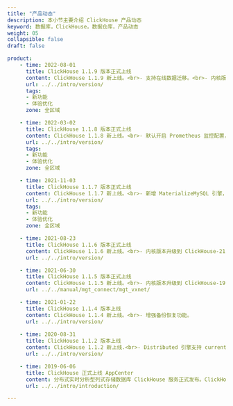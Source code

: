 ```yaml
---
title: "产品动态"
description: 本小节主要介绍 ClickHouse 产品动态
keyword: 数据库，ClickHouse，数据仓库，产品动态
weight: 05
collapsible: false
draft: false

product:
    - time: 2022-08-01
      title: ClickHouse 1.1.9 版本正式上线
      content: ClickHouse 1.1.9 新上线。<br>- 支持在线数据迁移。<br>- 内核版本升级到 ClickHouse-22.3.6.5。<br>- DDL 性能优化，自动清理过期 DDL。<br>- 引入 clickhouse-keeper ，function 等新特性。<br>- csv 导入支持多分隔符。<br>- os 升级至 ubuntu 20.4版本 ，充分发挥 <b>e3</b> 性能。
      url: ../../intro/version/
      tags:
      - 新功能
      - 体验优化
      zone: 全区域

    - time: 2022-03-02
      title: ClickHouse 1.1.8 版本正式上线
      content: ClickHouse 1.1.8 新上线。<br>- 默认开启 Prometheus 监控配置，提供基于 `system.asynchronous_metrics`、`system.metrics`、`system.events` 表的 ClickHouse 监控服务。<br>- 集群添加节点，新支持分片权重自动均衡。<br>- 新开放 `max_partitions_per_insert_block` 参数，支持修改最大分区数。
      url: ../../intro/version/
      tags:
      - 新功能
      - 体验优化
      zone: 全区域

    - time: 2021-11-03
      title: ClickHouse 1.1.7 版本正式上线
      content: ClickHouse 1.1.7 新上线。<br>- 新增 MaterializeMySQL 引擎，支持实时从 MySQL 同步数据。<br>- 新增对象存储服务策略，支持多磁盘数据存储和冷热数据分层存储。<br>- 新开放 max_concurrent_queries 参数，支持修改最大连接数。<br>- 新增日志服务功能，支持在线查看数据库服务日志。
      url: ../../intro/version/
      tags:
      - 新功能
      - 体验优化
      zone: 全区域

    - time: 2021-08-23
      title: ClickHouse 1.1.6 版本正式上线
      content: ClickHouse 1.1.6 新上线。<br>- 内核版本升级到 ClickHouse-21.1.3.32。<br>- 支持使用 SQL 管理用户。<br>- 支持 `query-log` 数据库查询日志。 <br>- 开放 system 库。
      url: ../../intro/version/

    - time: 2021-06-30
      title: ClickHouse 1.1.5 版本正式上线
      content: ClickHouse 1.1.5 新上线。<br>- 内核版本升级到 ClickHouse-19.17.6.36。<br>- 新增私网切换功能，支持管理私有网络和节点 IP。
      url: ../../manual/mgt_connect/mgt_vxnet/

    - time: 2021-01-22
      title: ClickHouse 1.1.4 版本上线
      content: ClickHouse 1.1.4 新上线。<br>- 增强备份恢复功能。
      url: ../../intro/version/
    
    - time: 2020-08-31
      title: ClickHouse 1.1.2 版本上线
      content: ClickHouse 1.1.2 新上线.<br>- Distributed 引擎支持 currentDatabase 函数。
      url: ../../intro/version/

    - time: 2019-06-06
      title: ClickHouse 正式上线 AppCenter
      content: 分布式实时分析型列式存储数据库 ClickHouse 服务正式发布。ClickHouse 是一款高性能的、面向联机分析处理(OLAP)的、开源的、列式数据库。
      url: ../../intro/introduction/

---
```


<!-- 设置上述参数可生成产品动态页  

-->
